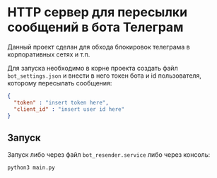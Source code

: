 # HTTP сервер для пересылки сообщений в бота Телеграм

Данный проект сделан для обхода блокировок телеграма в корпоративных сетях и т.п.

Для запуска необходимо в корне проекта создать файл `bot_settings.json`
и внести в него токен бота и id пользователя, которому пересылать сообщения:

```json
{
  "token" : "insert token here",
  "client_id" : "insert user id here"
}

```

## Запуск

Запуск либо через файл `bot_resender.service` либо через консоль:

```bash
python3 main.py
```